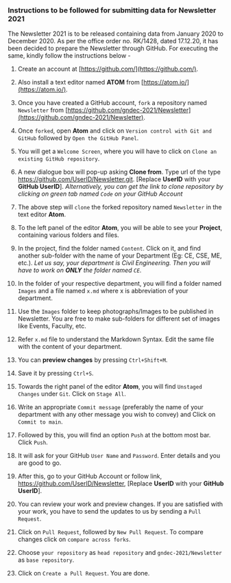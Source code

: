 
### Instructions to be followed for submitting data for Newsletter 2021

The Newsletter 2021 is to be released containing data from January 2020 to December 2020. As per the office order no. RK/1428, dated 17.12.20, it has been decided to prepare the Newsletter through GitHub. For executing the same, kindly follow the instructions below -

1. Create an account at [https://github.com/](https://github.com/).

2. Also install a text editor named **ATOM** from [https://atom.io/](https://atom.io/).
3. Once you have created a GitHub account, `fork` a repository named `Newsletter` from [https://github.com/gndec-2021/Newsletter](https://github.com/gndec-2021/Newsletter).
4. Once `forked`, open **Atom** and click on `Version control with Git and GitHub` followed by `Open the GitHub Panel`.
5. You will get a `Welcome Screen`, where you will have to click on `Clone an existing GitHub repository`.
6. A new dialogue box will pop-up asking **Clone from**. Type url of the type https://github.com/UserID/Newsletter.git. [Replace **UserID** with your **GitHub UserID**]. *Alternatively, you can get the link to clone repository by clicking on green tab named `Code` on your GitHub Account*
7. The above step will `clone` the forked repository named `Newsletter` in the text editor **Atom**.
8. To the left panel of the editor **Atom**, you will be able to see your **Project**, containing various folders and files.
9. In the project, find the folder named `Content`. Click on it, and find another sub-folder with the name of your Department (Eg: CE, CSE, ME, etc.). *Let us say, your department is Civil Engineering. Then you will have to work on **ONLY** the folder named `CE`.*
10. In the folder of your respective department, you will find a folder named `Images` and a file named `x.md` where x is abbreviation of your department.
11. Use the `Images` folder to keep photographs/Images to be published in Newsletter. You are free to make sub-folders for different set of images like Events, Faculty, etc.
12. Refer `x.md` file to understand the Markdown Syntax. Edit the same file with the content of your department.
13. You can **preview changes** by pressing `Ctrl+Shift+M`.
14. Save it by pressing `Ctrl+S`.
15. Towards the right panel of the editor **Atom**, you will find `Unstaged Changes` under `Git`. Click on `Stage All`.
16. Write an appropriate `Commit message` (preferably the name of your department with any other message you wish to convey) and Click on `Commit to main`.
17. Followed by this, you will find an option `Push` at the bottom most bar. Click `Push`.
18. It will ask for your GitHub `User Name` and `Password`. Enter details and you are good to go.
19. After this, go to your GitHub Account or follow link, https://github.com/UserID/Newsletter, [Replace **UserID** with your **GitHub UserID**].
20. You can review your work and preview changes. If you are satisfied with your work, you have to send the updates to us by sending a `Pull Request`.
21. Click on `Pull Request`, followed by `New Pull Request`. To compare changes click on `compare across forks`.
22. Choose `your repository` as `head repository` and `gndec-2021/Newsletter` as `base repository`.
23. Click on `Create a Pull Request`. You are done.
